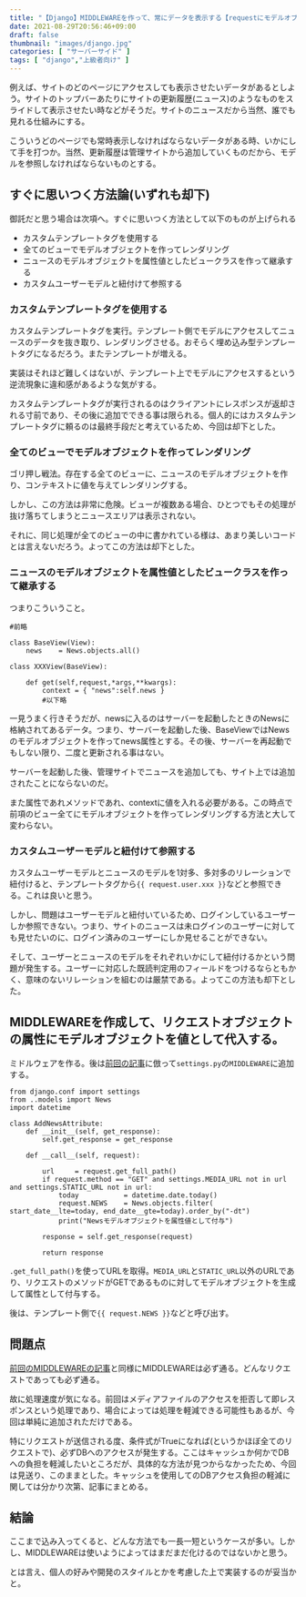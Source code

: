 ```yaml
---
title: "【Django】MIDDLEWAREを作って、常にデータを表示する【requestにモデルオブジェクトを属性として追加する】"
date: 2021-08-29T20:56:46+09:00
draft: false
thumbnail: "images/django.jpg"
categories: [ "サーバーサイド" ]
tags: [ "django","上級者向け" ]
---
```



例えば、サイトのどのページにアクセスしても表示させたいデータがあるとしよう。サイトのトップバーあたりにサイトの更新履歴(ニュース)のようなものをスライドして表示させたい時などがそうだ。サイトのニュースだから当然、誰でも見れる仕組みにする。

こういうどのページでも常時表示しなければならないデータがある時、いかにして手を打つか。当然、更新履歴は管理サイトから追加していくものだから、モデルを参照しなければならないものとする。


## すぐに思いつく方法論(いずれも却下)

御託だと思う場合は次項へ。すぐに思いつく方法として以下のものが上げられる

- カスタムテンプレートタグを使用する
- 全てのビューでモデルオブジェクトを作ってレンダリング
- ニュースのモデルオブジェクトを属性値としたビュークラスを作って継承する
- カスタムユーザーモデルと紐付けて参照する

### カスタムテンプレートタグを使用する

カスタムテンプレートタグを実行。テンプレート側でモデルにアクセスしてニュースのデータを抜き取り、レンダリングさせる。おそらく埋め込み型テンプレートタグになるだろう。またテンプレートが増える。

実装はそれほど難しくはないが、テンプレート上でモデルにアクセスするという逆流現象に違和感があるような気がする。

カスタムテンプレートタグが実行されるのはクライアントにレスポンスが返却される寸前であり、その後に追加でできる事は限られる。個人的にはカスタムテンプレートタグに頼るのは最終手段だと考えているため、今回は却下とした。

### 全てのビューでモデルオブジェクトを作ってレンダリング

ゴリ押し戦法。存在する全てのビューに、ニュースのモデルオブジェクトを作り、コンテキストに値を与えてレンダリングする。

しかし、この方法は非常に危険。ビューが複数ある場合、ひとつでもその処理が抜け落ちてしまうとニュースエリアは表示されない。

それに、同じ処理が全てのビューの中に書かれている様は、あまり美しいコードとは言えないだろう。よってこの方法は却下とした。


### ニュースのモデルオブジェクトを属性値としたビュークラスを作って継承する

つまりこういうこと。

    #前略
    
    class BaseView(View):
        news    = News.objects.all()

    class XXXView(BaseView):
        
        def get(self,request,*args,**kwargs):
            context = { "news":self.news }
            #以下略


一見うまく行きそうだが、newsに入るのはサーバーを起動したときのNewsに格納されてあるデータ。つまり、サーバーを起動した後、BaseViewではNewsのモデルオブジェクトを作ってnews属性とする。その後、サーバーを再起動でもしない限り、二度と更新される事はない。

サーバーを起動した後、管理サイトでニュースを追加しても、サイト上では追加されたことにならないのだ。

また属性であれメソッドであれ、contextに値を入れる必要がある。この時点で前項のビュー全てにモデルオブジェクトを作ってレンダリングする方法と大して変わらない。

### カスタムユーザーモデルと紐付けて参照する

カスタムユーザーモデルとニュースのモデルを1対多、多対多のリレーションで紐付けると、テンプレートタグから`{{ request.user.xxx }}`などと参照できる。これは良いと思う。

しかし、問題はユーザーモデルと紐付いているため、ログインしているユーザーしか参照できない。つまり、サイトのニュースは未ログインのユーザーに対しても見せたいのに、ログイン済みのユーザーにしか見せることができない。

そして、ユーザーとニュースのモデルをそれぞれいかにして紐付けるかという問題が発生する。ユーザーに対応した既読判定用のフィールドをつけるならともかく、意味のないリレーションを組むのは厳禁である。よってこの方法も却下とした。

## MIDDLEWAREを作成して、リクエストオブジェクトの属性にモデルオブジェクトを値として代入する。

ミドルウェアを作る。後は[前回の記事](/post/django-create-middleware/)に倣って`settings.py`の`MIDDLEWARE`に追加する。

    from django.conf import settings
    from ..models import News
    import datetime
    
    class AddNewsAttribute:
        def __init__(self, get_response):
            self.get_response = get_response
    
        def __call__(self, request):
    
            url     = request.get_full_path()
            if request.method == "GET" and settings.MEDIA_URL not in url and settings.STATIC_URL not in url:
                today           = datetime.date.today()
                request.NEWS    = News.objects.filter( start_date__lte=today, end_date__gte=today).order_by("-dt")
                print("Newsモデルオブジェクトを属性値として付与")
    
            response = self.get_response(request)
    
            return response
    
`.get_full_path()`を使ってURLを取得。`MEDIA_URL`と`STATIC_URL`以外のURLであり、リクエストのメソッドがGETであるものに対してモデルオブジェクトを生成して属性として付与する。

後は、テンプレート側で`{{ request.NEWS }}`などと呼び出す。


## 問題点

[前回のMIDDLEWAREの記事](/post/django-create-middleware/)と同様にMIDDLEWAREは必ず通る。どんなリクエストであっても必ず通る。

故に処理速度が気になる。前回はメディアファイルのアクセスを拒否して即レスポンスという処理であり、場合によっては処理を軽減できる可能性もあるが、今回は単純に追加されただけである。

特にリクエストが送信される度、条件式がTrueになれば(というかほぼ全てのリクエストで)、必ずDBへのアクセスが発生する。ここはキャッシュか何かでDBへの負担を軽減したいところだが、具体的な方法が見つからなかったため、今回は見送り、このままとした。キャッシュを使用してのDBアクセス負担の軽減に関しては分かり次第、記事にまとめる。

## 結論

ここまで込み入ってくると、どんな方法でも一長一短というケースが多い。しかし、MIDDLEWAREは使いようによってはまだまだ化けるのではないかと思う。

とは言え、個人の好みや開発のスタイルとかを考慮した上で実装するのが妥当かと。


